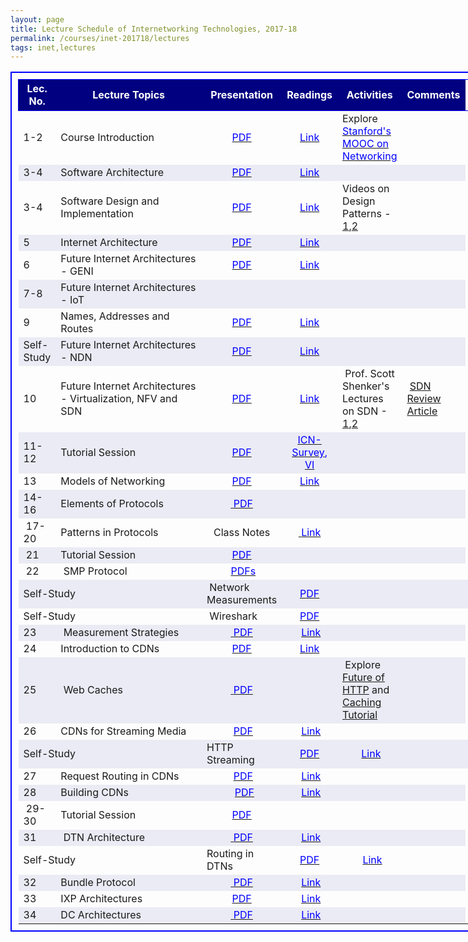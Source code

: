```yaml
---
layout: page
title: Lecture Schedule of Internetworking Technologies, 2017-18
permalink: /courses/inet-201718/lectures
tags: inet,lectures
---
```


<table style="border:2px solid blue;border-collapse:collapse;padding:10px;width:150%;font-size:medium;">
<tbody>
<tr style="height:50px;border:1px solid blue;text-align:center;background-color:navy;">
<td style="color:white;font-size:medium;font-weight:bold;">Lec.<br />
No.</td>
<td style="color:white;font-size:medium;font-weight:bold;">Lecture Topics</td>
<td style="color:white;font-size:medium;font-weight:bold;">Presentation</td>
<td style="color:white;font-size:medium;font-weight:bold;">Readings</td>
<td style="color:white;font-size:medium;font-weight:bold;">Activities</td>
<td style="color:white;font-size:medium;font-weight:bold;">Comments</td>
</tr>
<tr>
<td style="font-size:medium;">1-2</td>
<td style="font-size:medium;width:250px;">Course Introduction</td>
<td style="font-size:medium;text-align:center;"><a href="https://www.dropbox.com/s/1yumtdf9gz0iksc/L1_Course_Overview.pdf?dl=1"><span style="color:#0000ff;">PDF</span></a></td>
<td style="font-size:medium;">
<p style="text-align:center;"><a href="https://www.dropbox.com/sh/uhj00gbwdbh3n8m/AAArpFgBuyTLkWtHtWGW4p0Qa?dl=1"><span style="color:#0000ff;"><span style="color:#0000ff;">Link</span></span></a></p>
</td>
<td style="font-size:medium;">Explore <a href="https://class.stanford.edu/courses/Engineering/Networking/Winter2014/about" target="_blank"><span style="color:#0000ff;"><span style="color:#0000ff;">Stanford's MOOC on Networking</span></span></a></td>
<td style="font-size:medium;"></td>
</tr>
<tr style="background-color:#ebebf5;">
<td style="font-size:medium;">3-4</td>
<td style="font-size:medium;">Software Architecture</td>
<td style="font-size:medium;text-align:center;"><a href="https://www.dropbox.com/s/blbncdzczosxxbh/L2_SW_Arch.pdf?dl=1"><span style="color:#0000ff;"><span style="color:#0000ff;">PDF</span></span></a></td>
<td style="font-size:medium;text-align:center;"><a href="https://www.dropbox.com/sh/dijmv5pe3wd2euc/AADH9Me2QQPPYDuFhV2E3zbja?dl=1"><span style="color:#0000ff;"><span style="color:#0000ff;">Link</span></span></a></td>
<td style="font-size:medium;"></td>
<td style="font-size:medium;"></td>
</tr>
<tr>
<td style="font-size:medium;">3-4</td>
<td style="font-size:medium;">Software Design and Implementation</td>
<td style="font-size:medium;text-align:center;"><a href="https://www.dropbox.com/s/k50wtpcnyi5wbai/L3_SW_Design_Implementation.pdf?dl=1"><span style="color:#0000ff;"><span style="color:#0000ff;">PDF</span></span></a></td>
<td style="font-size:medium;text-align:center;"><a href="https://www.dropbox.com/sh/l1f0wo1txesnp0m/AABcqYZ3eFOLLGfU-DGWHCzKa?dl=1"><span style="color:#0000ff;"><span style="color:#0000ff;">Link</span></span></a></td>
<td style="font-size:medium;">Videos on Design Patterns - <a href="https://www.youtube.com/watch?v=1xUz1fp23TQ" target="_blank">1</a>,<a href="https://www.youtube.com/watch?v=vNHpsC5ng_E&amp;list=PLF206E906175C7E07" target="_blank">2</a></td>
<td style="font-size:medium;"></td>
</tr>
<tr style="background-color:#ebebf5;">
<td style="font-size:medium;">5</td>
<td style="font-size:medium;">Internet Architecture</td>
<td style="font-size:medium;text-align:center;"><a href="https://www.dropbox.com/s/ww8xt9fp7ft4td8/L4_Internet_Architecture.pdf?dl=1"><span style="color:#0000ff;"><span style="color:#0000ff;">PDF</span></span></a></td>
<td style="font-size:medium;text-align:center;"><a href="https://www.dropbox.com/sh/slx3vxnfcf7632l/AAAbG82o89ivSB647Bm96FWwa?dl=1"><span style="color:#0000ff;"><span style="color:#0000ff;">Link</span></span></a></td>
<td style="font-size:medium;"></td>
<td style="font-size:medium;"></td>
</tr>
<tr>
<td style="font-size:medium;">6</td>
<td style="font-size:medium;">Future Internet Architectures - GENI</td>
<td style="font-size:medium;text-align:center;"><a href="https://www.dropbox.com/s/x5i9kv68bneeook/L5_IntroToGENI.pdf?dl=1"><span style="color:#0000ff;"><span style="color:#0000ff;">PDF</span></span></a></td>
<td style="font-size:medium;text-align:center;"><a href="https://www.dropbox.com/sh/qeca39wjb3qe5ga/AADIMgedd5_FN1_9_zjJZGa4a?dl=1"><span style="color:#0000ff;"><span style="color:#0000ff;">Link</span></span></a></td>
<td style="font-size:medium;"></td>
<td style="font-size:medium;"></td>
</tr>
<tr style="background-color:#ebebf5;">
<td style="font-size:medium;">7-8</td>
<td style="font-size:medium;">Future Internet Architectures - IoT</td>
<td style="font-size:medium;text-align:center;"></td>
<td style="font-size:medium;text-align:center;"></td>
<td style="font-size:medium;"></td>
<td style="font-size:medium;"></td>
</tr>
<tr>
<td style="font-size:medium;">9</td>
<td style="font-size:medium;">Names, Addresses and Routes</td>
<td style="font-size:medium;text-align:center;"><a href="https://www.dropbox.com/s/57fh663tm4lzmyh/L6_Names_Addresses_Routes.pdf?dl=1"><span style="color:#0000ff;"><span style="color:#0000ff;">PDF</span></span></a></td>
<td style="font-size:medium;text-align:center;"><a href="https://www.dropbox.com/sh/9v71z0dqehbspka/AAAbQNLL-xXV0oopy243syDwa?dl=1"><span style="color:#0000ff;"><span style="color:#0000ff;">Link</span></span></a></td>
<td style="font-size:medium;"></td>
<td style="font-size:medium;"></td>
</tr>
<tr style="background-color:#ebebf5;">
<td style="font-size:medium;">Self-Study</td>
<td style="font-size:medium;">Future Internet Architectures - NDN</td>
<td style="font-size:medium;text-align:center;"><span style="color:#0000ff;"><a href="https://www.dropbox.com/s/fj6e4f6309qvl9c/L7_NDN.pdf?dl=1"><span style="color:#0000ff;">PDF</span></a></span></td>
<td style="font-size:medium;text-align:center;"><a href="https://www.dropbox.com/sh/awyzsrd45soeg0p/AABHCvhP8OqJaEz8a9tF32F3a?dl=1"><span style="color:#0000ff;"><span style="color:#0000ff;">Link</span></span></a></td>
<td style="font-size:medium;"></td>
<td style="font-size:medium;"></td>
</tr>
<tr>
<td style="font-size:medium;">10</td>
<td style="font-size:medium;">Future Internet Architectures - Virtualization, NFV and SDN</td>
<td style="font-size:medium;text-align:center;"><span style="color:#0000ff;"><a href="https://www.dropbox.com/s/74ur2nd0m3z55es/L8_SDN_NFV.pdf?dl=1"><span style="color:#0000ff;">PDF</span></a></span></td>
<td style="font-size:medium;text-align:center;"><span style="color:#0000ff;"><a href="https://www.dropbox.com/sh/nys8m6n21uru5qd/AAA-bZrZpwXmvLdyfRoeRyeea?dl=1"><span style="color:#0000ff;">Link</span></a></span></td>
<td style="font-size:medium;"> Prof. Scott Shenker's Lectures on SDN - <a href="https://www.youtube.com/watch?v=eXsCQdshMr4" target="_blank">1</a>,<a href="https://www.youtube.com/watch?v=WabdXYzCAOU" target="_blank">2</a></td>
<td style="font-size:medium;"> <a href="https://www.dropbox.com/s/oqeixiwyselhi4y/Feamster-SDN.pdf?dl=1">SDN Review Article</a></td>
</tr>
<tr style="background-color:#ebebf5;">
<td style="font-size:medium;">11-12</td>
<td style="font-size:medium;">Tutorial Session</td>
<td style="font-size:medium;text-align:center;"><a href="https://www.dropbox.com/s/fte6iu9uyht9r2m/Problem-Set-1.pdf?dl=1"><span style="color:#0000ff;"><span style="color:#0000ff;">PDF</span></span></a></td>
<td style="font-size:medium;text-align:center;"><a href="https://www.dropbox.com/s/n8nmkh3uvi24ov6/ICN-survey.pdf?dl=1"><span style="color:#0000ff;">ICN-Survey</span></a><span style="color:#0000ff;">, <a href="https://www.dropbox.com/s/4adzwkwj52fwjb0/VI.pdf?dl=1"><span style="color:#0000ff;">VI</span></a></span></td>
<td style="font-size:medium;"></td>
<td style="font-size:medium;"></td>
</tr>
<tr>
<td style="font-size:medium;">13</td>
<td style="font-size:medium;">Models of Networking</td>
<td style="font-size:medium;text-align:center;"><span style="color:#0000ff;"><a href="https://www.dropbox.com/s/fu511c200oc9t70/L11_Models.pdf?dl=1"><span style="color:#0000ff;">PDF</span></a></span></td>
<td style="font-size:medium;text-align:center;"><span style="color:#0000ff;"><a href="https://www.dropbox.com/sh/nys8m6n21uru5qd/AAA-bZrZpwXmvLdyfRoeRyeea?dl=1"><span style="color:#0000ff;">Link</span></a></span></td>
<td style="font-size:medium;"></td>
<td style="font-size:medium;"></td>
</tr>
<tr style="background-color:#ebebf5;">
<td style="font-size:medium;">14-16</td>
<td style="font-size:medium;">Elements of Protocols</td>
<td style="font-size:medium;text-align:center;"><a href="https://www.dropbox.com/s/jqzl9mqcc3umxt9/L12_Protocol_Elements.pdf?dl=1"> <span style="color:#0000ff;">PDF</span></a></td>
<td style="font-size:medium;text-align:center;"></td>
<td style="font-size:medium;"></td>
<td style="font-size:medium;"></td>
</tr>
<tr>
<td style="font-size:medium;"> 17-20</td>
<td style="font-size:medium;">Patterns in Protocols</td>
<td style="font-size:medium;text-align:center;">Class Notes</td>
<td style="font-size:medium;text-align:center;"><a href="https://www.dropbox.com/s/jd4uxwyfkmug9fq/Ch3_Day.rar?dl=1"> <span style="color:#0000ff;">Link</span></a></td>
<td style="font-size:medium;"></td>
<td style="font-size:medium;"></td>
</tr>
<tr style="background-color:#ebebf5;">
<td style="font-size:medium;"> 21</td>
<td style="font-size:medium;">Tutorial Session</td>
<td style="font-size:medium;text-align:center;"><a href="https://www.dropbox.com/s/27celyvahy2blwl/test2sol.pdf?dl=1"><span style="color:#0000ff;">PDF</span></a></td>
<td style="font-size:medium;text-align:center;"></td>
<td style="font-size:medium;"></td>
<td style="font-size:medium;"></td>
</tr>
<tr>
<td style="font-size:medium;"> 22</td>
<td style="font-size:medium;"> SMP Protocol</td>
<td style="font-size:medium;text-align:center;"> <a href="https://www.dropbox.com/s/r8mavvcje5h3sw7/SMP.zip?dl=1"><span style="color:#0000ff;">PDFs</span></a></td>
<td style="font-size:medium;text-align:center;"></td>
<td style="font-size:medium;"></td>
<td style="font-size:medium;"></td>
</tr>
<tr style="background-color:#ebebf5;">
<td style="font-size:medium;" colspan="2">Self-Study</td>
<td style="font-size:medium;"> Network Measurements</td>
<td style="font-size:medium;text-align:center;"><a href="https://www.dropbox.com/s/l00hhqq5uqcghg1/Taft-IntroInternetMeasurement-Oct2012.pdf?dl=1"><span style="color:#0000ff;">PDF</span></a></td>
<td style="font-size:medium;text-align:center;"></td>
<td style="font-size:medium;"></td>
<td style="font-size:medium;"></td>
</tr>
<tr>
<td style="font-size:medium;" colspan="2">Self-Study</td>
<td style="font-size:medium;"> Wireshark</td>
<td style="font-size:medium;text-align:center;"><a href="https://www.dropbox.com/s/8h96frr8z7uxm4w/L11_Sniffing_Tools.pdf?dl=1"><span style="color:#0000ff;">PDF</span></a></td>
<td style="font-size:medium;text-align:center;"></td>
<td style="font-size:medium;"></td>
<td style="font-size:medium;"></td>
</tr>
<tr style="background-color:#ebebf5;">
<td style="font-size:medium;">23</td>
<td style="font-size:medium;"> Measurement Strategies</td>
<td style="font-size:medium;text-align:center;"><a href="https://www.dropbox.com/s/bn49kxuph6sa8gv/Measurement_Strategies.pdf?dl=1"> <span style="color:#0000ff;">PDF</span></a></td>
<td style="font-size:medium;text-align:center;"> <a href="https://www.dropbox.com/s/pou4od4gyobqlqs/Nwk_Measurement_Strategies.rar?dl=1"><span style="color:#0000ff;">Link</span></a></td>
<td style="font-size:medium;"></td>
<td style="font-size:medium;"></td>
</tr>
<tr>
<td style="font-size:medium;">24</td>
<td style="font-size:medium;">Introduction to CDNs</td>
<td style="font-size:medium;text-align:center;"><span style="color:#0000ff;"><a href="https://www.dropbox.com/s/yk6vh00f1d36gom/L24_Intro_to_CDNs.pdf?dl=1"><span style="color:#0000ff;">PDF</span></a></span></td>
<td style="font-size:medium;text-align:center;"><span style="color:#0000ff;"><a href="https://www.dropbox.com/sh/2bngv5vodpyz5nd/AACx2_PL0nzbOQ7KYUoJLw0Xa?dl=1"><span style="color:#0000ff;">Link</span></a></span></td>
<td style="font-size:medium;"></td>
<td style="font-size:medium;"></td>
</tr>
<tr style="background-color:#ebebf5;">
<td style="font-size:medium;">25</td>
<td style="font-size:medium;"> Web Caches</td>
<td style="font-size:medium;text-align:center;"><a href="https://www.dropbox.com/s/0sraairk1sqc5e9/L25_CDNS_for_Web_Content.pdf?dl=1"> <span style="color:#0000ff;">PDF</span></a></td>
<td style="font-size:medium;text-align:center;"></td>
<td style="font-size:medium;"> Explore <a href="https://www.mnot.net/">Future of HTTP</a> and <a href="https://www.mnot.net/cache_docs/">Caching Tutorial</a></td>
<td style="font-size:medium;"></td>
</tr>
<tr>
<td style="font-size:medium;">26</td>
<td style="font-size:medium;">CDNs for Streaming Media</td>
<td style="font-size:medium;text-align:center;"> <a href="https://www.dropbox.com/s/j5d62vdwrrrlcoj/L26_L27_CDNs_for_Streaming_Media.pdf?dl=1"><span style="color:#0000ff;">PDF</span></a></td>
<td style="font-size:medium;text-align:center;"> <a href="https://www.dropbox.com/sh/p5zr2d1ez1ijzo3/AACp_XXrp6kGLSupMHT_Zyyba?dl=1"><span style="color:#0000ff;">Link</span></a></td>
<td style="font-size:medium;"></td>
<td style="font-size:medium;"></td>
</tr>
<tr style="background-color:#ebebf5;">
<td style="font-size:medium;" colspan="2">Self-Study</td>
<td style="font-size:medium;">HTTP Streaming</td>
<td style="font-size:medium;text-align:center;"><a href="https://www.dropbox.com/s/e42nrt8juur1dxa/Lecture%20Notes.txt?dl=1"><span style="color:#0000ff;">PDF</span></a></td>
<td style="font-size:medium;text-align:center;"> <a href="https://www.dropbox.com/sh/rpnaih0qndd99ba/AAAYeWuilJpR4Q2fNe158cZYa?dl=1"><span style="color:#0000ff;">Link</span></a></td>
<td style="font-size:medium;"></td>
<td style="font-size:medium;"></td>
</tr>
<tr>
<td style="font-size:medium;">27</td>
<td style="font-size:medium;">Request Routing in CDNs</td>
<td style="font-size:medium;text-align:center;"> <a href="https://www.dropbox.com/s/bokl8aacqcni5un/Request_Routing_in_CDNs.pdf?dl=1"><span style="color:#0000ff;">PDF</span></a></td>
<td style="font-size:medium;text-align:center;"> <a href="https://www.dropbox.com/sh/v6vteifm89r1bjk/AAAdpfanchecuuxiDYhR6132a?dl=1"><span style="color:#0000ff;">Link</span></a></td>
<td style="font-size:medium;"></td>
<td style="font-size:medium;"></td>
</tr>
<tr style="background-color:#ebebf5;">
<td style="font-size:medium;">28</td>
<td style="font-size:medium;">Building CDNs</td>
<td style="font-size:medium;text-align:center;">  <a href="https://www.dropbox.com/s/ywvu2x2oa9mblcp/Building_CDNs.pdf?dl=1"><span style="color:#0000ff;">PDF</span></a></td>
<td style="font-size:medium;text-align:center;"> <a href="https://www.dropbox.com/sh/tf74tvnuq4qs98o/AABK4h3cAgQVzJm57tBw7jNta?dl=1"><span style="color:#0000ff;">Link</span></a></td>
<td style="font-size:medium;"></td>
<td style="font-size:medium;"></td>
</tr>
<tr>
<td style="font-size:medium;"> 29- 30</td>
<td style="font-size:medium;">Tutorial Session</td>
<td style="font-size:medium;text-align:center;"><a href="https://www.dropbox.com/s/famgpy2g4sh23er/Problem-Set-3.pdf?dl=1"><span style="color:#0000ff;">PDF</span></a></td>
<td style="font-size:medium;text-align:center;"></td>
<td style="font-size:medium;"></td>
<td style="font-size:medium;"></td>
</tr>
<tr style="background-color:#ebebf5;">
<td style="font-size:medium;">31</td>
<td style="font-size:medium;"> DTN Architecture</td>
<td style="font-size:medium;text-align:center;"><a href="https://www.dropbox.com/s/or97hvs3yz5x55i/L26_DTN_Architecture.pdf?dl=1"> <span style="color:#0000ff;">PDF</span></a></td>
<td style="font-size:medium;text-align:center;"> <a href="https://www.dropbox.com/sh/0wtoxzvlhk32arf/AAAIC-23YR5aGolqhQA3lbjna?dl=1"><span style="color:#0000ff;">Link</span></a></td>
<td style="font-size:medium;"></td>
<td style="font-size:medium;"></td>
</tr>
<tr>
<td style="font-size:medium;" colspan="2">Self-Study</td>
<td style="font-size:medium;">Routing in DTNs</td>
<td style="font-size:medium;text-align:center;"><a href="https://www.dropbox.com/s/r043q6z6mrdmtvi/L28_Routing_in_DTNs.pdf?dl=1"><span style="color:#0000ff;">PDF</span></a></td>
<td style="font-size:medium;text-align:center;">  <a href="https://www.dropbox.com/sh/wyfgctyg19j5zem/AAC1k6O9gFFnTIgcb9m4AWUra?dl=1"><span style="color:#0000ff;">Link</span></a></td>
<td style="font-size:medium;"></td>
<td style="font-size:medium;"></td>
</tr>
<tr style="background-color:#ebebf5;">
<td style="font-size:medium;">32</td>
<td style="font-size:medium;">Bundle Protocol</td>
<td style="font-size:medium;text-align:center;"><a href="https://www.dropbox.com/s/l5iy52z8lugzgbw/L27_Bundle_Protocol.pdf?dl=1"> <span style="color:#0000ff;">PDF</span></a></td>
<td style="font-size:medium;text-align:center;"> <a href="https://www.dropbox.com/sh/2s8w5dxi7czpx4r/AABhXHt8NzmEFIIUL5WJDbADa?dl=1"><span style="color:#0000ff;">Link</span></a></td>
<td style="font-size:medium;"></td>
<td style="font-size:medium;"></td>
</tr>
<tr>
<td style="font-size:medium;">33</td>
<td style="font-size:medium;">IXP Architectures</td>
<td style="font-size:medium;text-align:center;"><a href="https://www.dropbox.com/s/w0k0b12bk2pmisl/IXP.pdf?dl=1"><span style="color:#0000ff;">PDF</span></a></td>
<td style="font-size:medium;text-align:center;"> <a href="https://www.dropbox.com/s/h8z9xt1gfafiiro/IXP_Architecture.rar?dl=1"><span style="color:#0000ff;">Link</span></a></td>
<td style="font-size:medium;"></td>
<td style="font-size:medium;"></td>
</tr>
<tr style="background-color:#ebebf5;">
<td style="font-size:medium;">34</td>
<td style="font-size:medium;">DC Architectures</td>
<td style="font-size:medium;text-align:center;"><a href="https://www.dropbox.com/s/zqs2awemiqg1fr0/L19_Data_Center_Architectures.pdf?dl=1"> <span style="color:#0000ff;">PDF</span></a></td>
<td style="font-size:medium;text-align:center;"> <a href="https://www.dropbox.com/sh/a9tjgvw306i7y2t/AAAGBfsnp14Chpd4mQoZRJEba?dl=1"><span style="color:#0000ff;">Link</span></a></td>
<td style="font-size:medium;"></td>
<td style="font-size:medium;"></td>
</tr>
</tbody>
</table>
